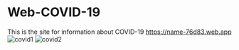 # Web-COVID-19
This is the site for information about COVID-19
https://name-76d83.web.app
![covid1](https://user-images.githubusercontent.com/48725946/106260594-26575f80-6253-11eb-97e4-53a3bd4eef4d.PNG)
![covid2](https://user-images.githubusercontent.com/48725946/106260600-27888c80-6253-11eb-9e8b-42447989c23a.PNG)
